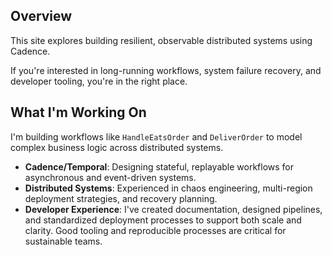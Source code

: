 ## Overview

This site explores building resilient, observable distributed systems using Cadence.

If you're interested in long-running workflows, system failure recovery, and developer tooling, you're in the right place.

## What I'm Working On

I'm building workflows like `HandleEatsOrder` and `DeliverOrder` to model complex business logic across distributed systems.

- **Cadence/Temporal**: Designing stateful, replayable workflows for asynchronous and event-driven systems.
- **Distributed Systems**: Experienced in chaos engineering, multi-region deployment strategies, and recovery planning.
- **Developer Experience**: I've created documentation, designed pipelines, and standardized deployment processes to support both scale and clarity. Good tooling and reproducible processes are critical for sustainable teams.
